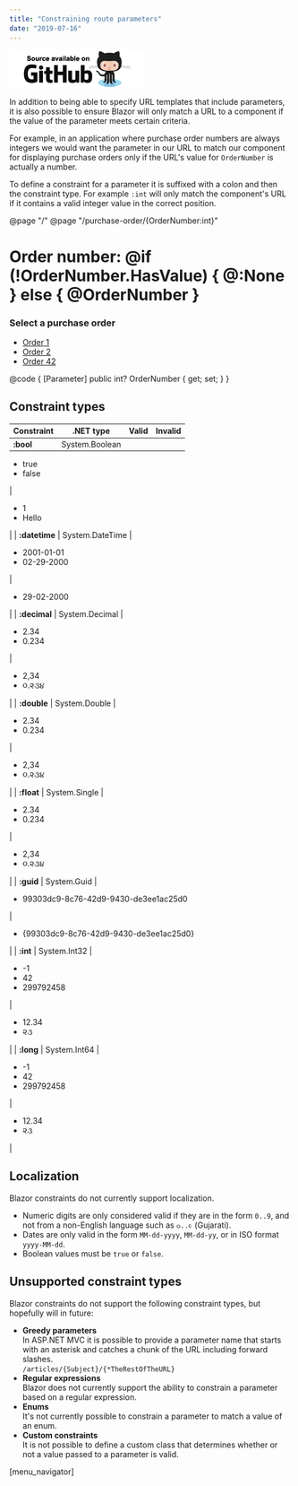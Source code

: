 ```yaml
---
title: "Constraining route parameters"
date: "2019-07-16"
---
```


[![](images/SourceLink.png)](https://github.com/mrpmorris/blazor-university/tree/master/src/Routing/ConstrainingRouteParameters)

In addition to being able to specify URL templates that include parameters, it is also possible to ensure Blazor will only match a URL to a component if the value of the parameter meets certain criteria.

For example, in an application where purchase order numbers are always integers we would want the parameter in our URL to match our component for displaying purchase orders only if the URL's value for `OrderNumber` is actually a number.

To define a constraint for a parameter it is suffixed with a colon and then the constraint type. For example `:int` will only match the component's URL if it contains a valid integer value in the correct position.

@page "/"
@page "/purchase-order/{OrderNumber:int}"

<h1>
	Order number:
	@if (!OrderNumber.HasValue)
	{
		@:None
	}
	else
	{
		@OrderNumber
	}
</h1>
<h3>Select a purchase order</h3>
<ul>
	<li><a href="/purchase-order/1/">Order 1</a></li>
	<li><a href="/purchase-order/2/">Order 2</a></li>
	<li><a href="/purchase-order/42/">Order 42</a></li>
</ul>

@code {
	\[Parameter\]
	public int? OrderNumber { get; set; }
}

## Constraint types

| Constraint | .NET type | Valid | Invalid |
| --- | --- | --- | --- |
| **:bool** | System.Boolean | 
- true
- false

 | 

- 1
- Hello

 |
| **:datetime** | System.DateTime | 

- 2001-01-01
- 02-29-2000

 | 

- 29-02-2000

 |
| **:decimal** | System.Decimal | 

- 2.34
- 0.234

 | 

- 2,34
- ૦.૨૩૪

 |
| **:double** | System.Double | 

- 2.34
- 0.234

 | 

- 2,34
- ૦.૨૩૪

 |
| **:float** | System.Single | 

- 2.34
- 0.234

 | 

- 2,34
- ૦.૨૩૪

 |
| **:guid** | System.Guid | 

- 99303dc9-8c76-42d9-9430-de3ee1ac25d0

 | 

- {99303dc9-8c76-42d9-9430-de3ee1ac25d0}

 |
| **:int** | System.Int32 | 

- \-1
- 42
- 299792458

 | 

- 12.34
- ૨૩

 |
| **:long** | System.Int64 | 

- \-1
- 42
- 299792458

 | 

- 12.34
- ૨૩

 |

## Localization

Blazor constraints do not currently support localization.

- Numeric digits are only considered valid if they are in the form `0..9`, and not from a non-English language such as `૦..૯` (Gujarati).
- Dates are only valid in the form `MM-dd-yyyy`, `MM-dd-yy`, or in ISO format `yyyy-MM-dd`.
- Boolean values must be `true` or `false`.

## Unsupported constraint types

Blazor constraints do not support the following constraint types, but hopefully will in future:

- **Greedy parameters**  
    In ASP.NET MVC it is possible to provide a parameter name that starts with an asterisk and catches a chunk of the URL including forward slashes.  
    `/articles/{Subject}/{*TheRestOfTheURL}`
- **Regular expressions**  
    Blazor does not currently support the ability to constrain a parameter based on a regular expression.
- **Enums**  
    It's not currently possible to constrain a parameter to match a value of an enum.
- **Custom constraints**  
    It is not possible to define a custom class that determines whether or not a value passed to a parameter is valid.  
    

\[menu\_navigator\]
